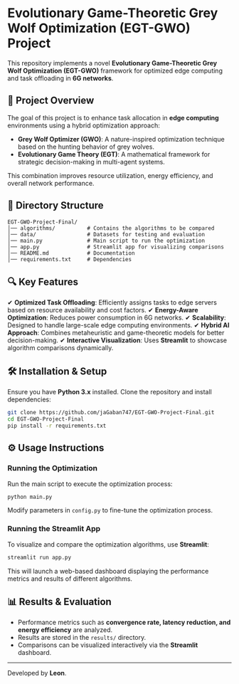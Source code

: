 # Evolutionary Game-Theoretic Grey Wolf Optimization (EGT-GWO) Project

This repository implements a novel **Evolutionary Game-Theoretic Grey Wolf Optimization (EGT-GWO)** framework for optimized edge computing and task offloading in **6G networks**.

## 🚀 Project Overview
The goal of this project is to enhance task allocation in **edge computing** environments using a hybrid optimization approach:
- **Grey Wolf Optimizer (GWO)**: A nature-inspired optimization technique based on the hunting behavior of grey wolves.
- **Evolutionary Game Theory (EGT)**: A mathematical framework for strategic decision-making in multi-agent systems.

This combination improves resource utilization, energy efficiency, and overall network performance.

## 📂 Directory Structure
```
EGT-GWO-Project-Final/
│── algorithms/          # Contains the algorithms to be compared
│── data/                # Datasets for testing and evaluation
│── main.py              # Main script to run the optimization
│── app.py               # Streamlit app for visualizing comparisons
│── README.md            # Documentation
│── requirements.txt     # Dependencies
```

## 🔍 Key Features
✔ **Optimized Task Offloading**: Efficiently assigns tasks to edge servers based on resource availability and cost factors.
✔ **Energy-Aware Optimization**: Reduces power consumption in 6G networks.
✔ **Scalability**: Designed to handle large-scale edge computing environments.
✔ **Hybrid AI Approach**: Combines metaheuristic and game-theoretic models for better decision-making.
✔ **Interactive Visualization**: Uses **Streamlit** to showcase algorithm comparisons dynamically.

## 🛠 Installation & Setup
Ensure you have **Python 3.x** installed. Clone the repository and install dependencies:
```sh
git clone https://github.com/jaGaban747/EGT-GWO-Project-Final.git
cd EGT-GWO-Project-Final
pip install -r requirements.txt
```

## ⚙️ Usage Instructions
### Running the Optimization
Run the main script to execute the optimization process:
```sh
python main.py
```
Modify parameters in `config.py` to fine-tune the optimization process.

### Running the Streamlit App
To visualize and compare the optimization algorithms, use **Streamlit**:
```sh
streamlit run app.py
```
This will launch a web-based dashboard displaying the performance metrics and results of different algorithms.

## 📊 Results & Evaluation
- Performance metrics such as **convergence rate, latency reduction, and energy efficiency** are analyzed.
- Results are stored in the `results/` directory.
- Comparisons can be visualized interactively via the **Streamlit** dashboard.

---
Developed by **Leon**.
